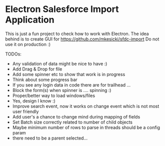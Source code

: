 # Electron Salesforce Import Application

This is just a fun project to check how to work with Electron.
The idea behind is to create GUI for https://github.com/mkesicki/sfdc-import
Do not use it on production :)

TODOs:
- Any validation of data might be nice to have :)
- Add Drag & Drop for file
- Add some spinner etc to show that work is in progress
- Think about some progress bar
- If you see any login data in code there are for trailhead ...
- Block the form(s) when spinner is .... spinning :)
- Proper/better way to load windows/files
- Yes, design I know :)
- Improve search event, now it works on change event which is not most user friendly
- Add user's a chance to change mind during mapping of fields
- Set Batch size correctly related to number of child objects
- Maybe minimum number of rows to parse in threads should be a config param
- there need to be a parent selected... 
